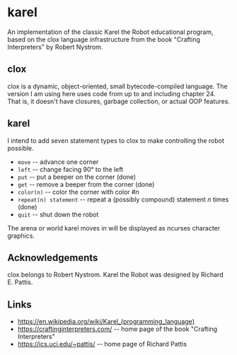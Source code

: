 # karel
An implementation of the classic Karel the Robot educational program, based on the clox language infrastructure from the book "Crafting Interpreters" by Robert Nystrom.

## clox
clox is a dynamic, object-oriented, small bytecode-compiled language. The version I am using here uses code from up to and including chapter 24. That is, it doesn't have closures, garbage collection, or actual OOP features.

## karel
I intend to add seven statement types to clox to make controlling the robot possible.

- `move` -- advance one corner
- `left` -- change facing 90° to the left
- `put` -- put a beeper on the corner (done)
- `get` -- remove a beeper from the corner (done)
- `color(n)` -- color the corner with color #_n_
- `repeat(n) statement` -- repeat a (possibly compound) statement _n_ times (done)
- `quit` -- shut down the robot

The arena or world karel moves in will be displayed as ncurses character graphics.

## Acknowledgements
clox belongs to Robert Nystrom. Karel the Robot was designed by Richard E. Pattis. 

## Links
- https://en.wikipedia.org/wiki/Karel_(programming_language)
- https://craftinginterpreters.com/ -- home page of the book "Crafting Interpreters"
- https://ics.uci.edu/~pattis/ -- home page of Richard Pattis
